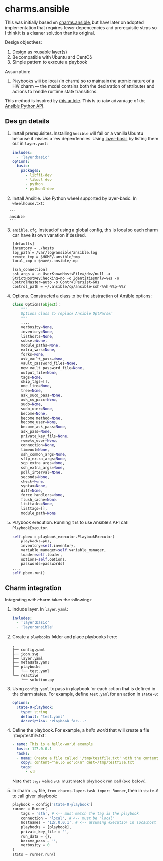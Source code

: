 # charms.ansible

This was initially based on [charms.ansible][2], but have later on
adopted implementation that requires fewer dependencies and
prerequisite steps so I think it is a cleaner solution than its original.

[2]: https://github.com/chuckbutler/charms.ansible

Design objectives:

1. Design as reusable [layer(s)][1]
2. Be compatible with Ubuntu and CentOS
3. Simple pattern to execute a playbook

[1]: https://jujucharms.com/docs/2.1/developer-layers

Assumption:

1. Playbooks will be local (in charm) so to maintain the
   atomic nature of a HW charm &mdash; the model contains both the
   declaration of attributes and actions to handle runtime state transitions.


This method is inspired by [this article][5]. This is to take
advantage of the [Ansible Python API][6]. 

[5]: https://serversforhackers.com/running-ansible-2-programmatically
[6]: http://docs.ansible.com/ansible/dev_guide/developing_api.html

## Design details

1. Install prerequisites. Installing `Ansible` will fail on a vanilla
   Ubuntu because it misses a few dependencies. Using [layer-basic][7]
   by listing them out in `layer.yaml`:


     ```yaml
     includes:
       - 'layer:basic'
     options:
       basic:
         packages:
           - libffi-dev
           - libssl-dev
           - python
           - python3-dev
      ```

[7]: https://github.com/juju-solutions/layer-basic

2. Install Ansible.  Use Python [wheel][8] supported
   by [layer-basic][7]. In `wheelhouse.txt`:

[8]: https://packaging.python.org/discussions/wheel-vs-egg/?highlight=wheel

      ```
      ansible
      ```

3. `ansible.cfg`. Instead of using a global config, this is local so
   each charm can have its own variation if desired.

      ```
      [defaults]
      inventory = ./hosts
      log_path = /var/log/ansible/ansible.log
      remote_tmp = $HOME/.ansible/tmp
      local_tmp = $HOME/.ansible/tmp
      
      [ssh_connection]
      ssh_args = -o UserKnownHostsFile=/dev/null -o StrictHostKeyChecking=no -o IdentitiesOnly=yes -o ControlMaster=auto -o ControlPersist=60s
      control_path = ~/.ansible/cp/ansible-ssh-%%h-%%p-%%r
      ```

4. Options. Constructed a class to be the abstraction of Ansible
   options:

      ```python
      class Options(object):
          """
          Options class to replace Ansible OptParser
          """
          ....
          verbosity=None,
          inventory=None,
          listhosts=None,
          subset=None,
          module_paths=None,
          extra_vars=None,
          forks=None,
          ask_vault_pass=None,
          vault_password_files=None,
          new_vault_password_file=None,
          output_file=None,
          tags=None,
          skip_tags=[],
          one_line=None,
          tree=None,
          ask_sudo_pass=None,
          ask_su_pass=None,
          sudo=None,
          sudo_user=None,
          become=None,
          become_method=None,
          become_user=None,
          become_ask_pass=None,
          ask_pass=None,
          private_key_file=None,
          remote_user=None,
          connection=None,
          timeout=None,
          ssh_common_args=None,
          sftp_extra_args=None,
          scp_extra_args=None,
          ssh_extra_args=None,
          poll_interval=None,
          seconds=None,
          check=None,
          syntax=None,
          diff=None,
          force_handlers=None,
          flush_cache=None,
          listtasks=None,
          listtags=[],
          module_path=None
      ```

5. Playbook execution. Running it is to use
   Ansible's API call `PlaybookExecutor`.

      ```python
      self.pbex = playbook_executor.PlaybookExecutor(
          playbooks=pbs,
          inventory=self.inventory,
          variable_manager=self.variable_manager,
          loader=self.loader,
          options=self.options,
          passwords=passwords)
      ....
      self.pbex.run()
      ```

## Charm integration

Integrating with charm takes the followings:

1. Include layer. In `layer.yaml`:

      ```yaml
      includes:
        - 'layer:basic'
        - 'layer:ansible'
      ```

2. Create a `playbooks` folder and place playbooks here:

      ```
      .
      ├── config.yaml
      ├── icon.svg
      ├── layer.yaml
      ├── metadata.yaml
      ├── playbooks
      │   └── test.yaml
      └── reactive
          └── solution.py
      ```

3. Using `config.yaml` to pass in playbook for each action that is
   defined in the charm states. For example, define `test.yaml` for an
   action in `state-0`:

      ```yaml
      options:
        state-0-playbook:
          type: string
          default: "test.yaml"
          description: "Playbook for..."
      ```

4. Define the playbook. For example, a _hello world_ that will create
   a file `/tmp/testfile.txt'.

      ```yaml
      - name: This is a hello-world example
        hosts: 127.0.0.1
        tasks:
        - name: Create a file called '/tmp/testfile.txt' with the content 'hello world'.
          copy: content="hello world\n" dest=/tmp/testfile.txt
          tags:
            - sth
      ```

    Note that `tags` value `sth` must match playbook run call (see
    below).

5. In charm `.py` file, `from charms.layer.task import Runner`, then
   in `state-0` to call given playbook:

      ```python
      playbook = config['state-0-playbook']
      runner = Runner(
          tags = 'sth', # <-- must match the tag in the playbook
          connection = 'local', # <-- must be "local"
          hostnames = '127.0.0.1', # <-- assuming execution in localhost
          playbooks = [playbook],
          private_key_file = '',
          run_data = {},
          become_pass = '',
          verbosity = 0
      )
      stats = runner.run()
      ```
